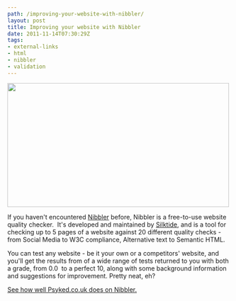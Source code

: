 ```yaml
---
path: /improving-your-website-with-nibbler/
layout: post
title: Improving your website with Nibbler
date: 2011-11-14T07:30:29Z
tags:
- external-links
- html
- nibbler
- validation
---
```


<img class="alignnone size-full wp-image-1447" title="I love Nibbler" src="/content/images/2011/11/love-nibbler.png" alt="" width="500" height="280" />

If you haven't encountered <a title="Visit the Nibbler website." href="http://nibbler.silktide.com/">Nibbler</a> before, Nibbler is a free-to-use website quality checker.  It's developed and maintained by <a href="http://www.silktide.com/">Silktide</a>, and is a tool for checking up to 5 pages of a website against 20 different quality checks - from Social Media to W3C compliance, Alternative text to Semantic HTML.

<!--more--> You can test any website - be it your own or a competitors' website, and you'll get the results from of a wide range of tests returned to you with both a grade, from 0.0  to a perfect 10, along with some background information and suggestions for improvement. Pretty neat, eh?

<a href="http://nibbler.silktide.com/reports/www.psyked.co.uk">See how well Psyked.co.uk does on Nibbler.</a>